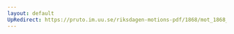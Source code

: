 ```yaml
---
layout: default
UpRedirect: https://pruto.im.uu.se/riksdagen-motions-pdf/1868/mot_1868__fk__22/mot_1868__fk__22-001.pdf
---
```

